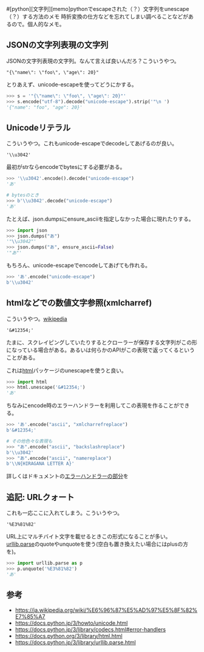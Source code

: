 #[python][文字列][memo]pythonでescapeされた（？）文字列をunescape（？）する方法のメモ
時折変換の仕方などを忘れてしまい調べることなどがあるので。個人的なメモ。

## JSONの文字列表現の文字列

JSONの文字列表現の文字列。なんて言えば良いんだろ？こういうやつ。

```
"{\"name\": \"foo\", \"age\": 20}"
```

とりあえず、unicode-escapeを使ってどうにかする。

```python
>>> s = '"{\"name\": \"foo\", \"age\": 20}"'
>>> s.encode("utf-8").decode("unicode-escape").strip('"\n ')
'{"name": "foo", "age": 20}'
```

## Unicodeリテラル

こういうやつ。これもunicode-escapeでdecodeしてあげるのが良い。

```
'\\u3042'
```

最初がstrならencodeでbytesにする必要がある。

```python
>>> '\\u3042'.encode().decode("unicode-escape")
'あ'

# bytesのとき
>>> b'\\u3042'.decode("unicode-escape")
'あ'
```

たとえば、json.dumpsにensure_asciiを指定しなかった場合に現れたりする。

```python
>>> import json
>>> json.dumps("あ")
'"\\u3042"'
>>> json.dumps("あ", ensure_ascii=False)
'"あ"'
```

もちろん、unicode-escapeでencodeしてあげても作れる。

```python
>>> 'あ'.encode("unicode-escape")
b'\\u3042'
```

## htmlなどでの数値文字参照(xmlcharref)

こういうやつ。[wikipedia](https://ja.wikipedia.org/wiki/%E6%96%87%E5%AD%97%E5%8F%82%E7%85%A7)

```
'&#12354;'
```

たまに、スクレイピングしていたりするとクローラーが保存する文字列がこの形になっている場合がある。あるいは何らかのAPIがこの表現で返ってくるということがある。

これは[html](https://docs.python.org/3/library/html.html#html.escape)パッケージのunescapeを使うと良い。

```python
>>> import html
>>> html.unescape('&#12354;')
'あ'
```

ちなみにencode時のエラーハンドラーを利用してこの表現を作ることができる。

```python
>>> 'あ'.encode("ascii", "xmlcharrefreplace")
b'&#12354;'

# その他色々な表現も
>>> "あ".encode("ascii", "backslashreplace")
b'\\u3042'
>>> "あ".encode("ascii", "namereplace")
b'\\N{HIRAGANA LETTER A}'
```

詳しくはドキュメントの[エラーハンドラーの部分](https://docs.python.jp/3/library/codecs.html#error-handlers)を

## 追記: URLクォート

これも一応ここに入れてしまう。こういうやつ。

```
'%E3%81%82'
```

URL上にマルチバイト文字を載せるときこの形式になることが多い。[urllib.parse](https://docs.python.jp/3/library/urllib.parse.html)のquoteやunquoteを使う(空白も置き換えたい場合にはplusの方を)。

```python
>>> import urllib.parse as p
>>> p.unquote('%E3%81%82')
'あ'
```

## 参考

- https://ja.wikipedia.org/wiki/%E6%96%87%E5%AD%97%E5%8F%82%E7%85%A7
- https://docs.python.jp/3/howto/unicode.html
- https://docs.python.jp/3/library/codecs.html#error-handlers
- https://docs.python.org/3/library/html.html
- https://docs.python.jp/3/library/urllib.parse.html